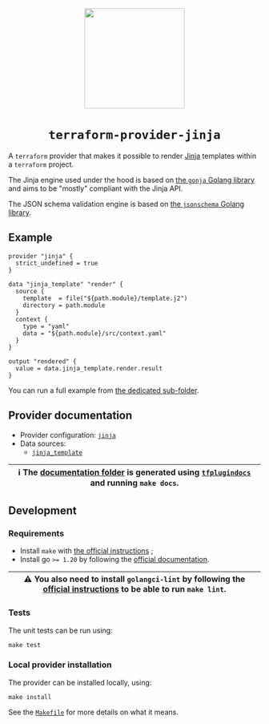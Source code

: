 <div align="center">
<img src="./misc/logo.png" width="200"/>
<h1><code>terraform-provider-jinja</code></h1>
</div>

A `terraform` provider that makes it possible to render [Jinja](https://jinja.palletsprojects.com/) templates within a `terraform` project.

The Jinja engine used under the hood is based on [the `gonja` Golang library](https://github.com/nikolalohinski/gonja/v2) and aims to be "mostly" compliant with the Jinja API.

The JSON schema validation engine is based on [the `jsonschema` Golang library](https://github.com/santhosh-tekuri/jsonschema).

## Example

```hcl
provider "jinja" {
  strict_undefined = true
}

data "jinja_template" "render" {
  source {
    template  = file("${path.module}/template.j2")
    directory = path.module
  }
  context {
    type = "yaml"
    data = "${path.module}/src/context.yaml"
  }
}

output "rendered" {
  value = data.jinja_template.render.result
}
```

You can run a full example from [the dedicated sub-folder](./examples/).

## Provider documentation

* Provider configuration: [`jinja`](./docs/index.md)
* Data sources:
  - [`jinja_template`](./docs/data-sources/template.md)

| ℹ️ The [documentation folder](./docs) is generated using [`tfplugindocs`](https://github.com/hashicorp/terraform-plugin-docs) and running `make docs`. |
| --- |

## Development

### Requirements

- Install `make` with [the official instructions](https://www.gnu.org/software/make/) ;
- Install go `>= 1.20` by following the [official documentation](https://go.dev/doc/install).

| ⚠️ You also need to install `golangci-lint` by following the [official instructions](https://golangci-lint.run/usage/install/#local-installation) to be able to run `make lint`. |
| --- |

### Tests

The unit tests can be run using:

```shell
make test
```

### Local provider installation

The provider can be installed locally, using:

```shell
make install
```

See the [`Makefile`](./Makefile) for more details on what it means.
